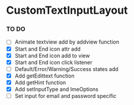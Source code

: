 # CustomTextInputLayout

### TO DO
  - [ ] Animate textview add by addview function
  - [x] Start and End icon attr add
  - [x] Start and End icon add to view
  - [x] Start and End icon click listener
  - [ ] Default/Error/Warning/Success states add
  - [x] Add getEdittext function
  - [x] Add getHint function
  - [x] Add setInputType and ImeOptions
  - [ ] Set input for email and password specific
